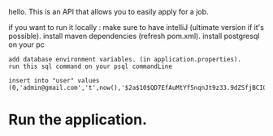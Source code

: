 hello.
This is an API that allows you to easily apply for a job.


if you want to run it locally :
    make sure to have intelliJ (ultimate version if it's possible).
    install maven dependencies (refresh pom.xml).
    install postgresql on your pc

    add database environment variables. (in application.properties).
    run this sql command on your psql commandLine

    insert into "user" values (0,'admin@gmail.com','t',now(),'$2a$10$QD7EfAuMtYf5nqnJt9z33.9dZSfjBCI0eWxXIp9Y6ifU9iguBELaG','ADMIN');


# Run the application.